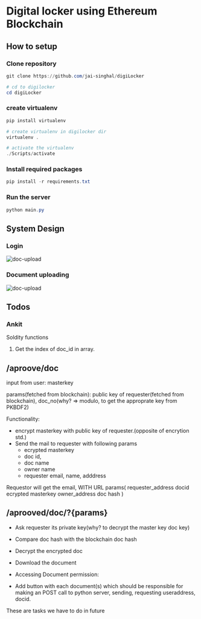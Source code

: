 # Digital locker using Ethereum Blockchain

## How to setup

### Clone repository

```powershell
git clone https://github.com/jai-singhal/digiLocker

# cd to digilocker
cd digiLocker
```

### create virtualenv

```powershell
pip install virtualenv

# create virtualenv in digilocker dir
virtualenv .

# activate the virtualenv
./Scripts/activate
```

### Install required packages

```powershell
pip install -r requirements.txt
```

### Run the server
```powershell
python main.py
```

## System Design

### Login

![doc-upload](https://i.imgur.com/mC79hzC.png)


### Document uploading

![doc-upload](https://i.imgur.com/bwbkliL.png)


## Todos

### Ankit

Soldity functions
1. Get the index of doc_id in array.


## /aproove/doc
 input from user: masterkey

 params(fetched from blockchain): 
 	public key of requester(fetched from blockchain), doc_no(why? => modulo, to get the approprate key from PKBDF2)

Functionality:
- encrypt masterkey with public key of requester.(opposite of encrytion std.)
- Send the mail to requester with following params
	- ecrypted masterkey
	- doc id,
	- doc name
	- owner name
	- requester email, name, adddress

Requestor will get the email, 
	WITH URL params( 
	requester_address
	docid
	ecrypted masterkey
	owner_address
	doc hash
	)

## /aprooved/doc/?{params}

- Ask requester its private key(why? to decrypt the master key doc key)
- Compare doc hash with the blockchain doc hash
- Decrypt the encrypted doc
- Download the document



- Accessing Document permission:
 - Add button with each document(s) which should be responsible for making an POST call to python server,
    sending, requesting useraddress, docid.



These are tasks we have to do in future